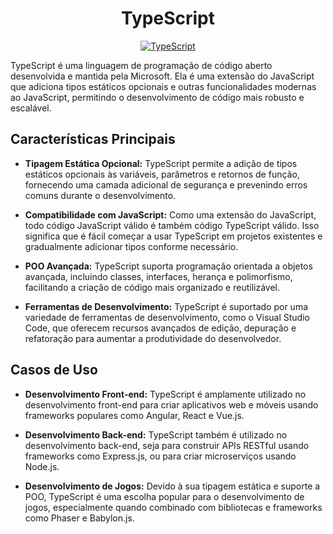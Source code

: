 <div style="text-align:center;">
    <h1>TypeScript</h1>
    <a href="https://www.typescriptlang.org/docs/" target="_blank"><img src="https://img.shields.io/badge/typescript-%23007ACC.svg?style=for-the-badge&logo=typescript&logoColor=white" alt="TypeScript"></a>
</div>

TypeScript é uma linguagem de programação de código aberto desenvolvida e mantida pela Microsoft. Ela é uma extensão do JavaScript que adiciona tipos estáticos opcionais e outras funcionalidades modernas ao JavaScript, permitindo o desenvolvimento de código mais robusto e escalável.

## Características Principais

- **Tipagem Estática Opcional:** TypeScript permite a adição de tipos estáticos opcionais às variáveis, parâmetros e retornos de função, fornecendo uma camada adicional de segurança e prevenindo erros comuns durante o desenvolvimento.

- **Compatibilidade com JavaScript:** Como uma extensão do JavaScript, todo código JavaScript válido é também código TypeScript válido. Isso significa que é fácil começar a usar TypeScript em projetos existentes e gradualmente adicionar tipos conforme necessário.

- **POO Avançada:** TypeScript suporta programação orientada a objetos avançada, incluindo classes, interfaces, herança e polimorfismo, facilitando a criação de código mais organizado e reutilizável.

- **Ferramentas de Desenvolvimento:** TypeScript é suportado por uma variedade de ferramentas de desenvolvimento, como o Visual Studio Code, que oferecem recursos avançados de edição, depuração e refatoração para aumentar a produtividade do desenvolvedor.

## Casos de Uso

- **Desenvolvimento Front-end:** TypeScript é amplamente utilizado no desenvolvimento front-end para criar aplicativos web e móveis usando frameworks populares como Angular, React e Vue.js.

- **Desenvolvimento Back-end:** TypeScript também é utilizado no desenvolvimento back-end, seja para construir APIs RESTful usando frameworks como Express.js, ou para criar microserviços usando Node.js.

- **Desenvolvimento de Jogos:** Devido à sua tipagem estática e suporte a POO, TypeScript é uma escolha popular para o desenvolvimento de jogos, especialmente quando combinado com bibliotecas e frameworks como Phaser e Babylon.js.
